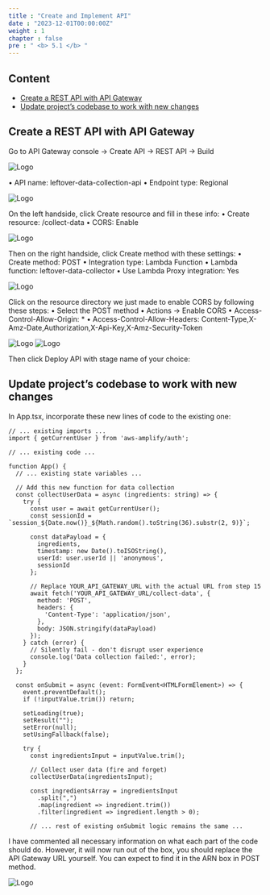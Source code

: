 ```yaml
---
title : "Create and Implement API"
date : "2023-12-01T00:00:00Z"
weight : 1
chapter : false
pre : " <b> 5.1 </b> "
---
```


## Content

- [Create a REST API with API Gateway](#create-a-rest-api-with-api-gateway)
- [Update project’s codebase to work with new changes](#update-projects-codebase-to-work-with-new-changes)

## Create a REST API with API Gateway

Go to API Gateway console → Create API → REST API → Build

 ![Logo](/images/5/16-1.png?featherlight=false&width=90pc)

•	API name: leftover-data-collection-api
•	Endpoint type: Regional

 ![Logo](/images/5/16-2.png?featherlight=false&width=90pc)

On the left handside, click Create resource and fill in these info:
•	Create resource: /collect-data
•	CORS: Enable

 ![Logo](/images/5/16-3.png?featherlight=false&width=90pc)

Then on the right handside, click Create method with these settings:
•	Create method: POST
•	Integration type: Lambda Function
•	Lambda function: leftover-data-collector
•	Use Lambda Proxy integration: Yes

 ![Logo](/images/5/16-4.png?featherlight=false&width=90pc)

Click on the resource directory we just made to enable CORS by following these steps:
•	Select the POST method
•	Actions → Enable CORS
•	Access-Control-Allow-Origin: *
•	Access-Control-Allow-Headers: Content-Type,X-Amz-Date,Authorization,X-Api-Key,X-Amz-Security-Token

 ![Logo](/images/5/16-5.png?featherlight=false&width=90pc)
 ![Logo](/images/5/16-6.png?featherlight=false&width=90pc)

Then click Deploy API with stage name of your choice:

## Update project’s codebase to work with new changes

In App.tsx, incorporate these new lines of code to the existing one:

```tsx
// ... existing imports ...
import { getCurrentUser } from 'aws-amplify/auth';

// ... existing code ...

function App() {
  // ... existing state variables ...
  
  // Add this new function for data collection
  const collectUserData = async (ingredients: string) => {
    try {
      const user = await getCurrentUser();
      const sessionId = `session_${Date.now()}_${Math.random().toString(36).substr(2, 9)}`;
      
      const dataPayload = {
        ingredients,
        timestamp: new Date().toISOString(),
        userId: user.userId || 'anonymous',
        sessionId
      };

      // Replace YOUR_API_GATEWAY_URL with the actual URL from step 15
      await fetch('YOUR_API_GATEWAY_URL/collect-data', {
        method: 'POST',
        headers: {
          'Content-Type': 'application/json',
        },
        body: JSON.stringify(dataPayload)
      });
    } catch (error) {
      // Silently fail - don't disrupt user experience
      console.log('Data collection failed:', error);
    }
  };

  const onSubmit = async (event: FormEvent<HTMLFormElement>) => {
    event.preventDefault();
    if (!inputValue.trim()) return;
    
    setLoading(true);
    setResult("");
    setError(null);
    setUsingFallback(false);

    try {
      const ingredientsInput = inputValue.trim();
      
      // Collect user data (fire and forget)
      collectUserData(ingredientsInput);
      
      const ingredientsArray = ingredientsInput
        .split(",")
        .map(ingredient => ingredient.trim())
        .filter(ingredient => ingredient.length > 0);
      
      // ... rest of existing onSubmit logic remains the same ...

```

I have commented all necessary information on what each part of the code should do. However, it will now run out of the box, you should replace the API Gateway URL yourself. You can expect to find it in the ARN box in POST method.

 ![Logo](/images/5/17-1.png?featherlight=false&width=90pc)